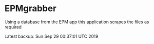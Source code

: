 # EPMgrabber
Using a database from the EPM app this application scrapes the files as required


Latest backup: Sun Sep 29 00:37:01 UTC 2019
